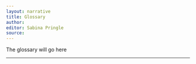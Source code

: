 ```yaml
---
layout: narrative
title: Glossary
author:
editor: Sabina Pringle
source:
---
```


The glossary will go here 

---
